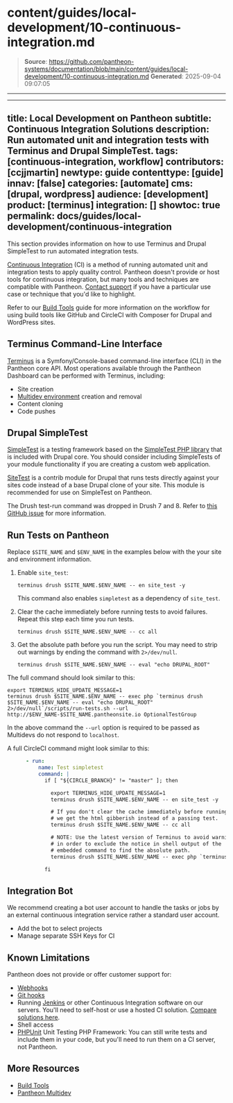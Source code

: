# content/guides/local-development/10-continuous-integration.md

> **Source**: https://github.com/pantheon-systems/documentation/blob/main/content/guides/local-development/10-continuous-integration.md
> **Generated**: 2025-09-04 09:07:05

---

---
title: Local Development on Pantheon
subtitle: Continuous Integration Solutions
description: Run automated unit and integration tests with Terminus and Drupal SimpleTest.
tags: [continuous-integration, workflow]
contributors: [ccjjmartin]
newtype: guide
contenttype: [guide]
innav: [false]
categories: [automate]
cms: [drupal, wordpress]
audience: [development]
product: [terminus]
integration: []
showtoc: true
permalink: docs/guides/local-development/continuous-integration
---
<!--Todo: move content to /continuous-integration and delete -->
This section provides information on how to use Terminus and Drupal SimpleTest to run automated integration tests.

[Continuous Integration](https://pantheon.io/integrations/continuous-integration) (CI) is a method of running automated unit and integration tests to apply quality control. Pantheon doesn't provide or host tools for continuous integration, but many tools and techniques are compatible with Pantheon. [Contact support](/guides/support/contact-support/) if you have a particular use case or technique that you'd like to highlight.

Refer to our [Build Tools](/guides/build-tools) guide for more information on the workflow for using build tools like GitHub and CircleCI with Composer for Drupal and WordPress sites.

## Terminus Command-Line Interface

[Terminus](/terminus) is a Symfony/Console-based command-line interface (CLI) in the Pantheon core API. Most operations available through the Pantheon Dashboard can be performed with Terminus, including:

- Site creation
- [Multidev environment](/guides/multidev) creation and removal
- Content cloning
- Code pushes


## Drupal SimpleTest

[SimpleTest](https://drupal.org/project/simpletest) is a testing framework based on the [SimpleTest PHP library](https://github.com/simpletest/simpletest) that is included with Drupal core. You should consider including SimpleTests of your module functionality if you are creating a custom web application.

[SiteTest](https://www.drupal.org/project/site_test) is a contrib module for Drupal that runs tests directly against your sites code instead of a base Drupal clone of your site. This module is recommended for use on SimpleTest on Pantheon.

<Alert title="Note" type="info">

The Drush test-run command was dropped in Drush 7 and 8. Refer to [this GitHub issue](https://github.com/drush-ops/drush/issues/1362) for more information.

</Alert>

## Run Tests on Pantheon

Replace `$SITE_NAME` and `$ENV_NAME` in the examples below with the your site and environment information.

1. Enable `site_test`:

   ```bash{promptUser: user}
   terminus drush $SITE_NAME.$ENV_NAME -- en site_test -y
   ```

    This command also enables `simpletest` as a dependency of `site_test`.

1. Clear the cache immediately before running tests to avoid failures. Repeat this step each time you run tests.

    ```bash{promptUser: user}
    terminus drush $SITE_NAME.$ENV_NAME -- cc all
    ```

1. Get the absolute path before you run the script. You may need to strip out warnings by ending the command with `2>/dev/null`.

   ```bash{promptUser: user}
   terminus drush $SITE_NAME.$ENV_NAME -- eval "echo DRUPAL_ROOT"
   ```

  The full command should look similar to this:

  ```bash{promptUser: user}
  export TERMINUS_HIDE_UPDATE_MESSAGE=1
  terminus drush $SITE_NAME.$ENV_NAME -- exec php `terminus drush $SITE_NAME.$ENV_NAME -- eval "echo DRUPAL_ROOT" 2>/dev/null`/scripts/run-tests.sh --url http://$ENV_NAME-$SITE_NAME.pantheonsite.io OptionalTestGroup
  ```

  In the above command the `--url` option is required to be passed as Multidevs do not respond to `localhost`.

  A full CircleCI command might look similar to this:

  ```yml
        - run:
            name: Test simpletest
            command: |
              if [ "${CIRCLE_BRANCH}" != "master" ]; then

                export TERMINUS_HIDE_UPDATE_MESSAGE=1
                terminus drush $SITE_NAME.$ENV_NAME -- en site_test -y

                # If you don't clear the cache immediately before running tests
                # we get the html gibberish instead of a passing test.
                terminus drush $SITE_NAME.$ENV_NAME -- cc all

                # NOTE: Use the latest version of Terminus to avoid warning messages in the output, which will break the test.
                # in order to exclude the notice in shell output of the
                # embedded command to find the absolute path.
                terminus drush $SITE_NAME.$ENV_NAME -- exec php `terminus drush $SITE_NAME.$ENV_NAME -- eval "echo DRUPAL_ROOT" 2>/dev/null`/scripts/run-tests.sh --url http://$ENV_NAME-$SITE_NAME.pantheonsite.io OptionalTestGroup

              fi
  ```

## Integration Bot

We recommend creating a bot user account to handle the tasks or jobs by an external continuous integration service rather a standard user account.

- Add the bot to select projects
- Manage separate SSH Keys for CI

## Known Limitations

Pantheon does not provide or offer customer support for:

- [Webhooks](https://en.wikipedia.org/wiki/Webhook)
- [Git hooks](https://git-scm.com/book/en/v2/Customizing-Git-Git-Hooks)
- Running [Jenkins](https://jenkins.io/index.html) or other Continuous Integration software on our servers. You'll need to self-host or use a hosted CI solution. [Compare solutions here](https://en.wikipedia.org/wiki/Comparison_of_continuous_integration_software).
- Shell access
- [PHPUnit](https://github.com/sebastianbergmann/phpunit/) Unit Testing PHP Framework: You can still write tests and include them in your code, but you'll need to run them on a CI server, not Pantheon.

## More Resources

- [Build Tools](/guides/build-tools)
- [Pantheon Multidev](/guides/multidev)